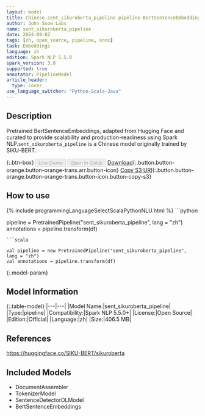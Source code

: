 ```yaml
---
layout: model
title: Chinese sent_sikuroberta_pipeline pipeline BertSentenceEmbeddings from SIKU-BERT
author: John Snow Labs
name: sent_sikuroberta_pipeline
date: 2024-09-02
tags: [zh, open_source, pipeline, onnx]
task: Embeddings
language: zh
edition: Spark NLP 5.5.0
spark_version: 3.0
supported: true
annotator: PipelineModel
article_header:
  type: cover
use_language_switcher: "Python-Scala-Java"
---
```


## Description

Pretrained BertSentenceEmbeddings, adapted from Hugging Face and curated to provide scalability and production-readiness using Spark NLP.`sent_sikuroberta_pipeline` is a Chinese model originally trained by SIKU-BERT.

{:.btn-box}
<button class="button button-orange" disabled>Live Demo</button>
<button class="button button-orange" disabled>Open in Colab</button>
[Download](https://s3.amazonaws.com/auxdata.johnsnowlabs.com/public/models/sent_sikuroberta_pipeline_zh_5.5.0_3.0_1725274377607.zip){:.button.button-orange.button-orange-trans.arr.button-icon}
[Copy S3 URI](s3://auxdata.johnsnowlabs.com/public/models/sent_sikuroberta_pipeline_zh_5.5.0_3.0_1725274377607.zip){:.button.button-orange.button-orange-trans.button-icon.button-copy-s3}

## How to use



<div class="tabs-box" markdown="1">
{% include programmingLanguageSelectScalaPythonNLU.html %}
```python

pipeline = PretrainedPipeline("sent_sikuroberta_pipeline", lang = "zh")
annotations =  pipeline.transform(df)   

```
```scala

val pipeline = new PretrainedPipeline("sent_sikuroberta_pipeline", lang = "zh")
val annotations = pipeline.transform(df)

```
</div>

{:.model-param}
## Model Information

{:.table-model}
|---|---|
|Model Name:|sent_sikuroberta_pipeline|
|Type:|pipeline|
|Compatibility:|Spark NLP 5.5.0+|
|License:|Open Source|
|Edition:|Official|
|Language:|zh|
|Size:|406.5 MB|

## References

https://huggingface.co/SIKU-BERT/sikuroberta

## Included Models

- DocumentAssembler
- TokenizerModel
- SentenceDetectorDLModel
- BertSentenceEmbeddings